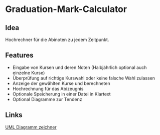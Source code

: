 # Graduation-Mark-Calculator

## Idea
Hochrechner für die Abinoten zu jedem Zeitpunkt.

## Features
 - Eingabe von Kursen und deren Noten (Halbjährlich optional auch einzelne Kurse)
 - Überprüfung auf richtige Kurswahl oder keine falsche Wahl zulassen
 - Anzeige der gewählten Kurse und berechneten
 - Hochrechnung für das Abizeugnis
 - Optionale Speicherung in einer Datei in Klartext
 - Optional Diagramme zur Tendenz

## Links

[UML Diagramm zeichner](https://app.diagrams.net/)
